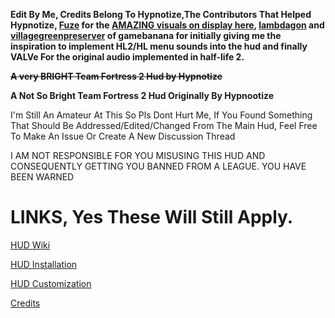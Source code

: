 **Edit By Me, Credits Belong To Hypnotize,The Contributors That Helped Hypnotize, [Fuze](https://www.youtube.com/channel/UCkzIPO0-cy-h2Kj8gJwTbYg) for the [AMAZING visuals on display here](https://www.youtube.com/watch?v=i9_jAo0DOK0), [lambdagon](https://gamebanana.com/members/1795251) and [villagegreenpreserver](https://gamebanana.com/members/2082093) of gamebanana for initially giving me the inspiration to implement HL2/HL menu sounds into the hud and finally VALVe For the original audio implemented in half-life 2.**

~~**A very BRIGHT Team Fortress 2 Hud by Hypnotize**~~

**A Not So Bright Team Fortress 2 Hud Originally By Hypnootize**

I'm Still An Amateur At This So Pls Dont Hurt Me, If You Found Something That Should Be Addressed/Edited/Changed From The Main Hud, Feel Free To Make An Issue Or Create A New Discussion Thread

<a>I AM NOT RESPONSIBLE FOR YOU MISUSING THIS HUD AND CONSEQUENTLY GETTING YOU BANNED FROM A LEAGUE. YOU HAVE BEEN WARNED</a>

<a>LINKS, Yes These Will Still Apply.</a>
====

[HUD Wiki](https://github.com/Hypnootize/Sunset-Hud/wiki)

[HUD Installation](https://github.com/Hypnootize/Sunset-Hud/wiki/Installation)

[HUD Customization](https://github.com/Hypnootize/Sunset-Hud/wiki/Customization)

[Credits](https://github.com/Hypnootize/Sunset-Hud/wiki/Credits)
